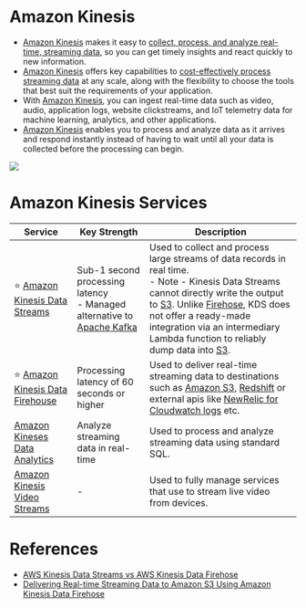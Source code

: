 # Amazon Kinesis
- [Amazon Kinesis](https://aws.amazon.com/kinesis/) makes it easy to [collect, process, and analyze real-time, streaming data](../../../../1_HLDDesignComponents/5_BigDataComponents/StreamProcessing/Readme.md), so you can get timely insights and react quickly to new information.
- [Amazon Kinesis]() offers key capabilities to [cost-effectively process streaming data](../../../../1_HLDDesignComponents/5_BigDataComponents/StreamProcessing/Readme.md) at any scale, along with the flexibility to choose the tools that best suit the requirements of your application. 
- With [Amazon Kinesis](), you can ingest real-time data such as video, audio, application logs, website clickstreams, and IoT telemetry data for machine learning, analytics, and other applications. 
- [Amazon Kinesis]() enables you to process and analyze data as it arrives and respond instantly instead of having to wait until all your data is collected before the processing can begin.

![](https://k21academy.com/wp-content/uploads/2020/12/2020-12-12-13_15_47-AWS-Certified-Solutions-Architect-Slides-v3.5.pdf-Personal-Microsoft%E2%80%8B-Edge.png)

# Amazon Kinesis Services

| Service                                                                                            | Key Strength                                                                                                                                    | Description                                                                                                                                                                                                                                                                                                                                                                                                                                                    |
|----------------------------------------------------------------------------------------------------|-------------------------------------------------------------------------------------------------------------------------------------------------|----------------------------------------------------------------------------------------------------------------------------------------------------------------------------------------------------------------------------------------------------------------------------------------------------------------------------------------------------------------------------------------------------------------------------------------------------------------|
| :star: [Amazon Kinesis Data Streams](../../../5_MessageBrokerServices/AmazonKinesisDataStreams.md) | Sub-1 second processing latency<br/>- Managed alternative to [Apache Kafka](../../../../1_HLDDesignComponents/4_MessageBrokers/Kafka/Readme.md) | Used to collect and process large streams of data records in real time.<br/>- Note - Kinesis Data Streams cannot directly write the output to [S3](../../../7_StorageServices/3_ObjectStorageTypes/AmazonS3/Readme.md). Unlike [Firehose](AmazonKinesisDataFirehouse.md), KDS does not offer a ready-made integration via an intermediary Lambda function to reliably dump data into [S3](../../../7_StorageServices/3_ObjectStorageTypes/AmazonS3/Readme.md). |
| :star: [Amazon Kinesis Data Firehouse](AmazonKinesisDataFirehouse.md)                              | Processing latency of 60 seconds or higher                                                                                                      | Used to deliver real-time streaming data to destinations such as [Amazon S3](../../../7_StorageServices/3_ObjectStorageTypes/AmazonS3/Readme.md), [Redshift](../../../6_DatabaseServices/AmazonRedshift.md) or external apis like [NewRelic for Cloudwatch logs](https://docs.aws.amazon.com/AmazonCloudWatch/latest/logs/SubscriptionFilters.html) etc.                                                                                                       |
| [Amazon Kineses Data Analytics](AmazonKinesisDataAnalytics.md)                                     | Analyze streaming data in real-time                                                                                                             | Used to process and analyze streaming data using standard SQL.                                                                                                                                                                                                                                                                                                                                                                                                 |
| [Amazon Kinesis Video Streams](https://aws.amazon.com/kinesis/video-streams)                       | -                                                                                                                                               | Used to fully manage services that use to stream live video from devices.                                                                                                                                                                                                                                                                                                                                                                                      |

# References
- [AWS Kinesis Data Streams vs AWS Kinesis Data Firehose](https://www.whizlabs.com/blog/aws-kinesis-data-streams-vs-aws-kinesis-data-firehose/)
- [Delivering Real-time Streaming Data to Amazon S3 Using Amazon Kinesis Data Firehose](https://towardsdatascience.com/delivering-real-time-streaming-data-to-amazon-s3-using-amazon-kinesis-data-firehose-2cda5c4d1efe)